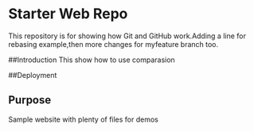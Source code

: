 # Starter Web Repo

This repository is for showing how Git and GitHub work.Adding a line for rebasing example,then more changes for myfeature branch too.

##Introduction
This show how to use comparasion

##Deployment

## Purpose

Sample website with plenty of files for demos

